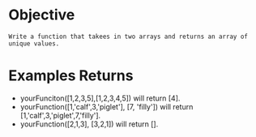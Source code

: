 # Objective

    Write a function that takees in two arrays and returns an array of unique values.

# Examples Returns

- yourFunciton([1,2,3,5],[1,2,3,4,5]) will return [4].
- yourFunction([1,'calf',3,'piglet'], [7, 'filly']) will return [1,'calf',3,'piglet',7,'filly'].
- yourFunction([2,1,3], [3,2,1]) will return [].

